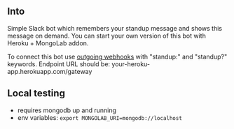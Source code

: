 ## Into

Simple Slack bot which remembers your standup message and shows this message on demand. You can start your own version of this bot with Heroku + MongoLab addon.

To connect this bot use [outgoing webhooks](https://api.slack.com/outgoing-webhooks) with "standup:" and "standup?" keywords. Endpoint URL should be: your-heroku-app.herokuapp.com/gateway

## Local testing

* requires mongodb up and running
* env variables: `export MONGOLAB_URI=mongodb://localhost`
